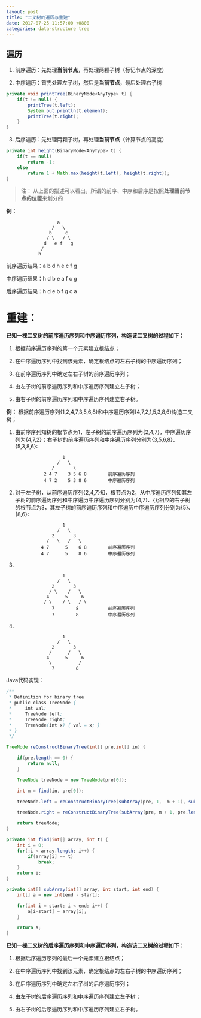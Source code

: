 ```yaml
---
layout: post
title: "二叉树的遍历与重建"
date: 2017-07-25 11:57:00 +0800
categories: data-structure tree
---
```

## 遍历
1. 前序遍历：先处理**当前节点**，再处理两颗子树（标记节点的深度）

2. 中序遍历：首先处理左子树，然后是**当前节点**，最后处理右子树
```java
private void printTree(BinaryNode<AnyType> t) {
    if(t != null) {
        printTree(t.left);
        System.out.println(t.element);
        printTree(t.right);
    }
}
```
3. 后序遍历：先处理两颗子树，再处理**当前节点**（计算节点的高度）
```java
private int height(BinaryNode<AnyType> t) {
    if(t == null)
        return -1;
    else
        return 1 + Math.max(height(t.left), height(t.right));
}
```

> 注： 从上面的描述可以看出，所谓的前序、中序和后序是按照**处理当前节点的位置**来划分的

**例：**
```
                   a
                 /   \
                b     c
               / \   / \
              d   e f   g
             /
            h
```
前序遍历结果：a b d h e c f g

中序遍历结果：h d b e a f c g

后序遍历结果：h d e b f g c a

# 重建：

**已知一棵二叉树的前序遍历序列和中序遍历序列，构造该二叉树的过程如下：**

1. 根据前序遍历序列的第一个元素建立根结点；

2. 在中序遍历序列中找到该元素，确定根结点的左右子树的中序遍历序列；

3. 在前序遍历序列中确定左右子树的前序遍历序列；

4. 由左子树的前序遍历序列和中序遍历序列建立左子树；

5. 由右子树的前序遍历序列和中序遍历序列建立右子树。

**例：** 根据前序遍历序列{1,2,4,7,3,5,6,8}和中序遍历序列{4,7,2,1,5,3,8,6}构造二叉树；

1. 由前序序列知树的根节点为1，左子树的前序遍历序列为{2,4,7}，中序遍历序列为{4,7,2}；右子树的前序遍历序列和中序遍历序列分别为{3,5,6,8}、{5,3,8,6}:
```
                     1
                   /   \
                 /       \
              2 4 7    3 5 6 8        前序遍历序列
              4 7 2    5 3 8 6        中序遍历序列
```
2. 对于左子树，从前序遍历序列{2,4,7}知，根节点为2，从中序遍历序列知其左子树的前序遍历序列和中序遍历中序遍历序列分别为{4,7}、{};相应的右子树的根节点为3，其左子树的前序遍历序列和中序遍历中序遍历序列分别为{5}、{8,6}:
```
                     1
                   /   \
                 2       3
               /   \   /   \
             4 7      5    6 8        前序遍历序列
             4 7      5    8 6        中序遍历序列
```
3.
```
                     1
                   /   \
                 2       3
                / \    /   \
               4      5     6
              / \    / \   / \
                 7        8           前序遍历序列
                 7        8           中序遍历序列
```
4.
```
                     1
                   /   \
                 2       3
                /      /   \
               4      5     6
                \          /
                 7        8
```

Java代码实现：
```java
/**
 * Definition for binary tree
 * public class TreeNode {
 *     int val;
 *     TreeNode left;
 *     TreeNode right;
 *     TreeNode(int x) { val = x; }
 * }
 */

TreeNode reConstructBinaryTree(int[] pre,int[] in) {

    if(pre.length == 0) {
        return null;
    }

    TreeNode treeNode = new TreeNode(pre[0]);

    int m = find(in, pre[0]);

    treeNode.left = reConstructBinaryTree(subArray(pre, 1,  m + 1), subArray(in, 0, m));

    treeNode.right = reConstructBinaryTree(subArray(pre, m + 1, pre.length), subArray(in, m + 1, in.length));

    return treeNode;
}

private int find(int[] array, int t) {
    int i = 0;
    for(;i < array.length; i++) {
        if(array[i] == t)
            break;
    }
    return i;
}

private int[] subArray(int[] array, int start, int end) {
    int[] a = new int[end - start];

    for(int i = start; i < end; i++) {
        a[i-start] = array[i];
    }

    return a;
}
```


**已知一棵二叉树的后序遍历序列和中序遍历序列，构造该二叉树的过程如下：**

1. 根据后序遍历序列的最后一个元素建立根结点；

2. 在中序遍历序列中找到该元素，确定根结点的左右子树的中序遍历序列；

3. 在后序遍历序列中确定左右子树的后序遍历序列；

4. 由左子树的后序遍历序列和中序遍历序列建立左子树；

5. 由右子树的后序遍历序列和中序遍历序列建立右子树。
